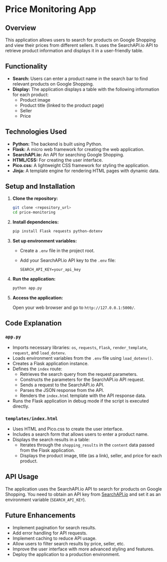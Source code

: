 # Price Monitoring App

## Overview

This application allows users to search for products on Google Shopping and view their prices from different sellers. It uses the SearchAPI.io API to retrieve product information and displays it in a user-friendly table.

## Functionality

-   **Search:** Users can enter a product name in the search bar to find relevant products on Google Shopping.
-   **Display:** The application displays a table with the following information for each product:
    -   Product image
    -   Product title (linked to the product page)
    -   Seller
    -   Price

## Technologies Used

-   **Python:** The backend is built using Python.
-   **Flask:** A micro web framework for creating the web application.
-   **SearchAPI.io:** An API for searching Google Shopping.
-   **HTML/CSS:** For creating the user interface.
-   **Pico.css:** A lightweight CSS framework for styling the application.
-   **Jinja:** A template engine for rendering HTML pages with dynamic data.

## Setup and Installation

1.  **Clone the repository:**

    ```bash
    git clone <repository_url>
    cd price-monitoring
    ```

2.  **Install dependencies:**

    ```bash
    pip install Flask requests python-dotenv
    ```

3.  **Set up environment variables:**

    -   Create a `.env` file in the project root.
    -   Add your SearchAPI.io API key to the `.env` file:

        ```
        SEARCH_API_KEY=your_api_key
        ```

4.  **Run the application:**

    ```bash
    python app.py
    ```

5.  **Access the application:**

    Open your web browser and go to `http://127.0.0.1:5000/`.

## Code Explanation

### `app.py`

-   Imports necessary libraries: `os`, `requests`, `Flask`, `render_template`, `request`, and `load_dotenv`.
-   Loads environment variables from the `.env` file using `load_dotenv()`.
-   Creates a Flask application instance.
-   Defines the `index` route:
    -   Retrieves the search query from the request parameters.
    -   Constructs the parameters for the SearchAPI.io API request.
    -   Sends a request to the SearchAPI.io API.
    -   Parses the JSON response from the API.
    -   Renders the `index.html` template with the API response data.
-   Runs the Flask application in debug mode if the script is executed directly.

### `templates/index.html`

-   Uses HTML and Pico.css to create the user interface.
-   Includes a search form that allows users to enter a product name.
-   Displays the search results in a table:
    -   Iterates through the `shopping_results` in the `content` data passed from the Flask application.
    -   Displays the product image, title (as a link), seller, and price for each product.

## API Usage

The application uses the SearchAPI.io API to search for products on Google Shopping.  You need to obtain an API key from [SearchAPI.io](https://www.searchapi.io/) and set it as an environment variable (`SEARCH_API_KEY`).

## Future Enhancements

-   Implement pagination for search results.
-   Add error handling for API requests.
-   Implement caching to reduce API usage.
-   Allow users to filter search results by price, seller, etc.
-   Improve the user interface with more advanced styling and features.
-   Deploy the application to a production environment.